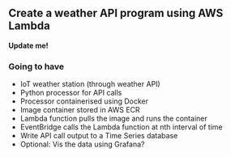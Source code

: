 ## Create a weather API program using AWS Lambda

**Update me!**

### Going to have
* IoT weather station (through weather API)
* Python processor for API calls
* Processor containerised using Docker
* Image container stored in AWS ECR
* Lambda function pulls the image and runs the container
* EventBridge calls the Lambda function at nth interval of time
* Write API call output to a Time Series database
* Optional: Vis the data using Grafana?
